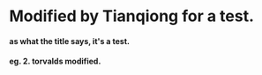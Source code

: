 # Modified by Tianqiong for a test.

#### as what the title says, it's a test.

#### eg. 2. torvalds modified.
